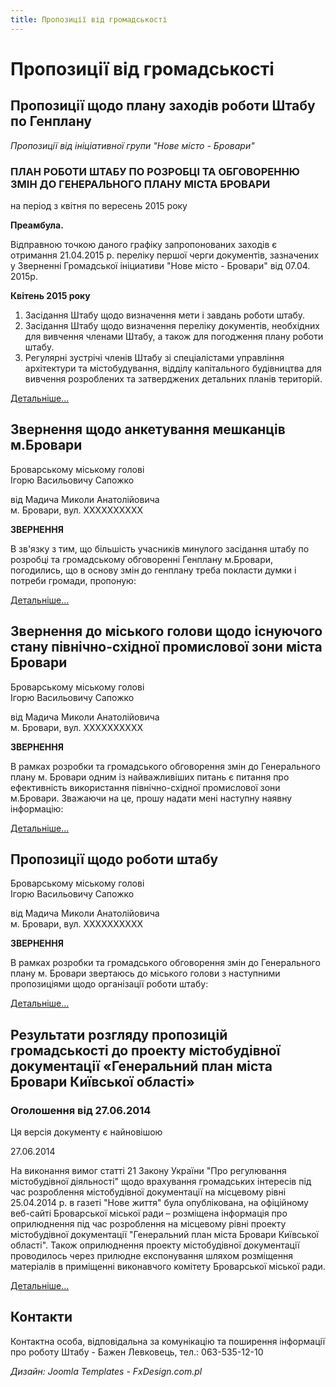 ```yaml
---
title: Пропозиції від громадськості
---
```


# Пропозиції від громадськості

## Пропозиції щодо плану заходів роботи Штабу по Генплану

_Пропозиції від ініціативної групи "Нове місто - Бровари"_

### ПЛАН РОБОТИ ШТАБУ ПО РОЗРОБЦІ ТА ОБГОВОРЕННЮ ЗМІН ДО ГЕНЕРАЛЬНОГО ПЛАНУ МІСТА БРОВАРИ
на період з квітня по вересень 2015 року

**Преамбула.**

Відправною точкою даного графіку запропонованих заходів є отримання 21.04.2015 р. переліку першої черги документів, зазначених у Зверненні Громадської ініциативи "Нове місто - Бровари" від 07.04. 2015р.

**Квітень 2015 року**

1. Засідання Штабу щодо визначення мети і завдань роботи штабу.
2. Засідання Штабу щодо визначення переліку документів, необхідних для вивчення членами Штабу, а також для погодження плану роботи штабу.
3. Регулярні зустрічі членів Штабу зі спеціалістами управління архітектури та містобудування, відділу капітального будівництва для вивчення розроблених та затверджених детальних планів територій.

[Детальніше...](/propozytsii-vid-hromadskosti/plan-roboty-shtabu)

## Звернення щодо анкетування мешканців м.Бровари

Броварському міському голові  
Ігорю Васильовичу Сапожко

від Мадича Миколи Анатолійовича  
м. Бровари, вул. XXXXXXXXXX

**ЗВЕРНЕННЯ**

В зв'язку з тим, що більшість учасників минулого засідання штабу по розробці та громадському обговоренні Генплану м.Бровари, погодились, що в основу змін до генплану треба покласти думки і потреби громади, пропоную:

[Детальніше...](/propozytsii-vid-hromadskosti/zvernennia-shchodo-anketuvannia)

## Звернення до міського голови щодо існуючого стану північно-східної промислової зони міста Бровари

Броварському міському голові  
Ігорю Васильовичу Сапожко

від Мадича Миколи Анатолійовича  
м. Бровари, вул. ХХХХХХХХХХ

**ЗВЕРНЕННЯ**

В рамках розробки та громадського обговорення змін до Генерального плану м. Бровари одним із найважливіших питань є питання про ефективність використання північно-східної промислової зони м.Бровари. Зважаючи на це, прошу надати мені наступну наявну інформацію:

[Детальніше...](/propozytsii-vid-hromadskosti/zvernennia-shchodo-promyslovoi-zony)

## Пропозиції щодо роботи штабу

Броварському міському голові  
Ігорю Васильовичу Сапожко

від Мадича Миколи Анатолійовича  
м. Бровари, вул. ХХХХХХХХХХ  

**ЗВЕРНЕННЯ**

В рамках розробки та громадського обговорення змін до Генерального плану м. Бровари звертаюсь до міського голови з наступними пропозиціями щодо організації роботи штабу:

[Детальніше...](/propozytsii-vid-hromadskosti/propozytsii-shchodo-roboty-shtabu)

## Результати розгляду пропозицій громадськості до проекту містобудівної документації «Генеральний план міста Бровари Київської області»

### Оголошення від 27.06.2014

Ця версія документу є найновішою

27.06.2014

На виконання вимог статті 21 Закону України "Про регулювання містобудівної діяльності" щодо врахування громадських інтересів під час розроблення містобудівної документації на місцевому рівні 25.04.2014 р. в газеті "Нове життя" була опублікована, на офіційному веб-сайті Броварської міської ради – розміщена інформація про оприлюднення під час розроблення на місцевому рівні проекту містобудівної документації "Генеральний план міста Бровари Київської області". Також оприлюднення проекту містобудівної документації проводилось через прилюдне експонування шляхом розміщення матеріалів в приміщенні виконавчого комітету Броварської міської ради.

[Детальніше...](/propozytsii-vid-hromadskosti/rezultaty-rozghliadu)

## Контакти

Контактна особа, відповідальна за комунікацію та поширення інформації про роботу Штабу - Бажен Левковець, тел.: 063-535-12-10

*Дизайн: Joomla Templates - FxDesign.com.pl* 
